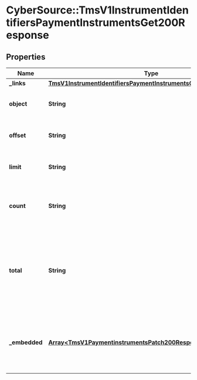 # CyberSource::TmsV1InstrumentIdentifiersPaymentInstrumentsGet200Response

## Properties
Name | Type | Description | Notes
------------ | ------------- | ------------- | -------------
**_links** | [**TmsV1InstrumentIdentifiersPaymentInstrumentsGet200ResponseLinks**](TmsV1InstrumentIdentifiersPaymentInstrumentsGet200ResponseLinks.md) |  | [optional] 
**object** | **String** | Shows the response is a collection of objects. | [optional] 
**offset** | **String** | The offset parameter supplied in the request. | [optional] 
**limit** | **String** | The limit parameter supplied in the request. | [optional] 
**count** | **String** | The number of Payment Instruments returned in the array. | [optional] 
**total** | **String** | The total number of Payment Instruments associated with the Instrument Identifier in the zero-based dataset. | [optional] 
**_embedded** | [**Array&lt;TmsV1PaymentinstrumentsPatch200Response&gt;**](TmsV1PaymentinstrumentsPatch200Response.md) | Array of Payment Instruments returned for the supplied Instrument Identifier. | [optional] 


